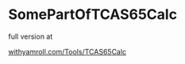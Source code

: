 # SomePartOfTCAS65Calc

full version at [<p>withyamroll.com/Tools/TCAS65Calc</p>][TCAS65Calc]

[TCAS65Calc]: https://withyamroll.com/Tools/TCAS65Calc
